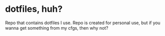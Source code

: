 # dotfiles, huh?
Repo that contains dotfiles I use. Repo is created for personal use, but if you wanna get something from my cfgs, then why not?
